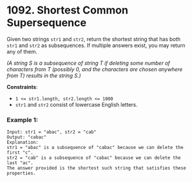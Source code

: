 # 1092. Shortest Common Supersequence

Given two strings `str1` and `str2`, return the shortest string that has both `str1` and `str2` as subsequences.  If multiple answers exist, you may return any of them.

*(A string S is a subsequence of string T if deleting some number of characters from T (possibly 0, and the characters are chosen anywhere from T) results in the string S.)*

**Constraints**:

- `1 <= str1.length, str2.length <= 1000`
- `str1` and `str2` consist of lowercase English letters.

### Example 1:
```
Input: str1 = "abac", str2 = "cab"
Output: "cabac"
Explanation: 
str1 = "abac" is a subsequence of "cabac" because we can delete the first "c".
str2 = "cab" is a subsequence of "cabac" because we can delete the last "ac".
The answer provided is the shortest such string that satisfies these properties.
```
